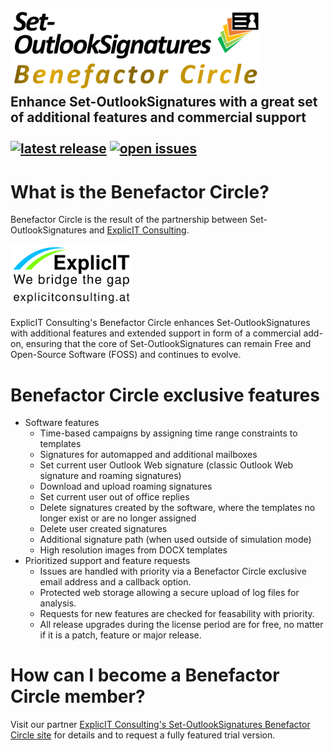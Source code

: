 <!-- omit in toc -->
## **<a href="https://github.com/Set-OutlookSignatures/Set-OutlookSignatures" target="_blank"><img src="/src_Set-OutlookSignatures/logo/Set-OutlookSignatures%20Benefactor%20Circle%20Logo.png" width="400" title="Set-OutlookSignatures" alt="Set-OutlookSignatures Benefactor Circle"></a>**<br>Enhance Set-OutlookSignatures with a great set of additional features and commercial support<br><br><!--XXXRemoveWhenBuildingXXX<a href="https://github.com/Set-OutlookSignatures/Set-OutlookSignatures/releases" target="_blank"><img src="https://img.shields.io/badge/this%20release-XXXVersionStringXXX-informational" alt="this release"></a> XXXRemoveWhenBuildingXXX--> <a href="https://github.com/Set-OutlookSignatures/Set-OutlookSignatures/releases" target="_blank"><img src="https://img.shields.io/github/v/release/Set-OutlookSignatures/Set-OutlookSignatures?display_name=tag&include_prereleases&sort=semver&label=latest%20release&color=informational" alt="latest release" data-external="1"></a> <a href="https://github.com/Set-OutlookSignatures/Set-OutlookSignatures/issues" target="_blank"><img src="https://img.shields.io/github/issues/Set-OutlookSignatures/Set-OutlookSignatures" alt="open issues" data-external="1"></a>

# What is the Benefactor Circle?
Benefactor Circle is the result of the partnership between Set-OutlookSignatures and <a href="https://explicitconsulting.at" target="_blank">ExplicIT Consulting</a>.  
<pre><a href="https://explicitconsulting.at" target="_blank"><img src="/src_Set-OutlookSignatures/logo/Others/ExplicIT Consulting, color on white.png" height="100" title="ExplicIT Consulting" alt="ExplicIT Consulting"></a></pre>
ExplicIT Consulting's Benefactor Circle enhances Set-OutlookSignatures with additional features and extended support in form of a commercial add-on, ensuring that the core of Set-OutlookSignatures can remain Free and Open-Source Software (FOSS) and continues to evolve.

# Benefactor Circle exclusive features
- Software features
  - Time-based campaigns by assigning time range constraints to templates
  - Signatures for automapped and additional mailboxes
  - Set current user Outlook Web signature (classic Outlook Web signature and roaming signatures)
  - Download and upload roaming signatures
  - Set current user out of office replies
  - Delete signatures created by the software, where the templates no longer exist or are no longer assigned
  - Delete user created signatures
  - Additional signature path (when used outside of simulation mode)
  - High resolution images from DOCX templates
- Prioritized support and feature requests
  - Issues are handled with priority via a Benefactor Circle exclusive email address and a callback option.
  - Protected web storage allowing a secure upload of log files for analysis.
  - Requests for new features are checked for feasability with priority.
  - All release upgrades during the license period are for free, no matter if it is a patch, feature or major release.

# How can I become a Benefactor Circle member?
Visit our partner <a href="https://explicitconsulting.at/open-source/set-outlooksignatures" target="_blank">ExplicIT Consulting's Set-OutlookSignatures Benefactor Circle site</a> for details and to request a fully featured trial version.